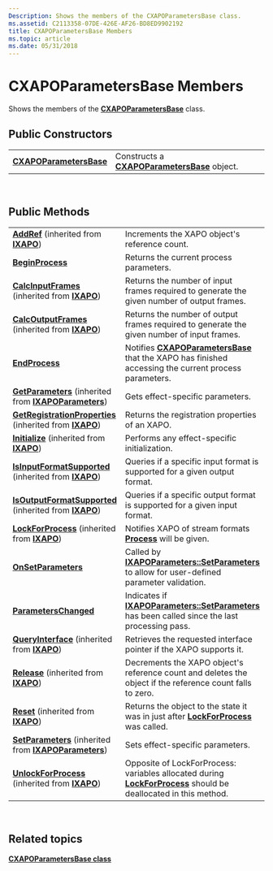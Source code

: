 ```yaml
---
Description: Shows the members of the CXAPOParametersBase class.
ms.assetid: C2113358-07DE-426E-AF26-BD8ED9902192
title: CXAPOParametersBase Members
ms.topic: article
ms.date: 05/31/2018
---
```


# CXAPOParametersBase Members

Shows the members of the [**CXAPOParametersBase**](/windows/desktop/api/XAPOBase/nl-xapobase-cxapoparametersbase) class.

## Public Constructors



|                                                    |                                                                         |
|----------------------------------------------------|-------------------------------------------------------------------------|
| [**CXAPOParametersBase**](/windows/desktop/api/XAPOBase/nl-xapobase-cxapoparametersbase) | Constructs a [**CXAPOParametersBase**](/windows/desktop/api/XAPOBase/nl-xapobase-cxapoparametersbase) object. |



 

## Public Methods



|                                                                                                                              |                                                                                                                                                                  |
|------------------------------------------------------------------------------------------------------------------------------|------------------------------------------------------------------------------------------------------------------------------------------------------------------|
| [**AddRef**](https://msdn.microsoft.com/library/Ee418448(v=VS.85).aspx) (inherited from [**IXAPO**](/windows/desktop/api/XAPO/nn-xapo-ixapo))                                         | Increments the XAPO object's reference count.<br/>                                                                                                         |
| [**BeginProcess**](https://msdn.microsoft.com/library/Ee416384(v=VS.85).aspx)                                                                     | Returns the current process parameters. <br/>                                                                                                              |
| [**CalcInputFrames**](https://msdn.microsoft.com/library/Ee418449(v=VS.85).aspx) (inherited from [**IXAPO**](/windows/desktop/api/XAPO/nn-xapo-ixapo))                           | Returns the number of input frames required to generate the given number of output frames.<br/>                                                            |
| [**CalcOutputFrames**](https://msdn.microsoft.com/library/Ee418450(v=VS.85).aspx) (inherited from [**IXAPO**](/windows/desktop/api/XAPO/nn-xapo-ixapo))                         | Returns the number of output frames required to generate the given number of input frames.<br/>                                                            |
| [**EndProcess**](https://msdn.microsoft.com/library/Ee416388(v=VS.85).aspx)                                                                         | Notifies [**CXAPOParametersBase**](/windows/desktop/api/XAPOBase/nl-xapobase-cxapoparametersbase) that the XAPO has finished accessing the current process parameters. <br/>                     |
| [**GetParameters**](https://msdn.microsoft.com/library/Ee418443(v=VS.85).aspx) (inherited from [**IXAPOParameters**](/windows/desktop/api/XAPO/nn-xapo-ixapoparameters)) | Gets effect-specific parameters. <br/>                                                                                                                     |
| [**GetRegistrationProperties**](https://msdn.microsoft.com/library/Ee418451(v=VS.85).aspx) (inherited from [**IXAPO**](/windows/desktop/api/XAPO/nn-xapo-ixapo))       | Returns the registration properties of an XAPO.<br/>                                                                                                       |
| [**Initialize**](https://msdn.microsoft.com/library/Ee418452(v=VS.85).aspx) (inherited from [**IXAPO**](/windows/desktop/api/XAPO/nn-xapo-ixapo))                                     | Performs any effect-specific initialization.<br/>                                                                                                          |
| [**IsInputFormatSupported**](https://msdn.microsoft.com/library/Ee418453(v=VS.85).aspx) (inherited from [**IXAPO**](/windows/desktop/api/XAPO/nn-xapo-ixapo))             | Queries if a specific input format is supported for a given output format.<br/>                                                                            |
| [**IsOutputFormatSupported**](https://msdn.microsoft.com/library/Ee418454(v=VS.85).aspx) (inherited from [**IXAPO**](/windows/desktop/api/XAPO/nn-xapo-ixapo))           | Queries if a specific output format is supported for a given input format.<br/>                                                                            |
| [**LockForProcess**](https://msdn.microsoft.com/library/Ee418455(v=VS.85).aspx) (inherited from [**IXAPO**](/windows/desktop/api/XAPO/nn-xapo-ixapo))                             | Notifies XAPO of stream formats [**Process**](https://msdn.microsoft.com/library/Ee418456(v=VS.85).aspx) will be given.<br/>                                                             |
| [**OnSetParameters**](https://msdn.microsoft.com/library/Ee416390(v=VS.85).aspx)                                                               | Called by [**IXAPOParameters::SetParameters**](https://msdn.microsoft.com/library/Ee418447(v=VS.85).aspx) to allow for user-defined parameter validation. <br/>          |
| [**ParametersChanged**](https://msdn.microsoft.com/library/Ee416392(v=VS.85).aspx)                                                           | Indicates if [**IXAPOParameters::SetParameters**](https://msdn.microsoft.com/library/Ee418447(v=VS.85).aspx) has been called since the last processing pass. <br/>       |
| [**QueryInterface**](https://msdn.microsoft.com/library/Ee418457(v=VS.85).aspx) (inherited from [**IXAPO**](/windows/desktop/api/XAPO/nn-xapo-ixapo))                         | Retrieves the requested interface pointer if the XAPO supports it.<br/>                                                                                    |
| [**Release**](https://msdn.microsoft.com/library/Ee418458(v=VS.85).aspx) (inherited from [**IXAPO**](/windows/desktop/api/XAPO/nn-xapo-ixapo))                                       | Decrements the XAPO object's reference count and deletes the object if the reference count falls to zero.<br/>                                             |
| [**Reset**](https://msdn.microsoft.com/library/Ee418459(v=VS.85).aspx) (inherited from [**IXAPO**](/windows/desktop/api/XAPO/nn-xapo-ixapo))                                               | Returns the object to the state it was in just after [**LockForProcess**](https://msdn.microsoft.com/library/Ee418455(v=VS.85).aspx) was called.<br/>                             |
| [**SetParameters**](https://msdn.microsoft.com/library/Ee418447(v=VS.85).aspx) (inherited from [**IXAPOParameters**](/windows/desktop/api/XAPO/nn-xapo-ixapoparameters)) | Sets effect-specific parameters.<br/>                                                                                                                      |
| [**UnlockForProcess**](https://msdn.microsoft.com/library/Ee418460(v=VS.85).aspx) (inherited from [**IXAPO**](/windows/desktop/api/XAPO/nn-xapo-ixapo))                         | Opposite of LockForProcess: variables allocated during [**LockForProcess**](https://msdn.microsoft.com/library/Ee418455(v=VS.85).aspx) should be deallocated in this method.<br/> |



 

## Related topics

<dl> <dt>

[**CXAPOParametersBase class**](/windows/desktop/api/XAPOBase/nl-xapobase-cxapoparametersbase)
</dt> </dl>

 

 




